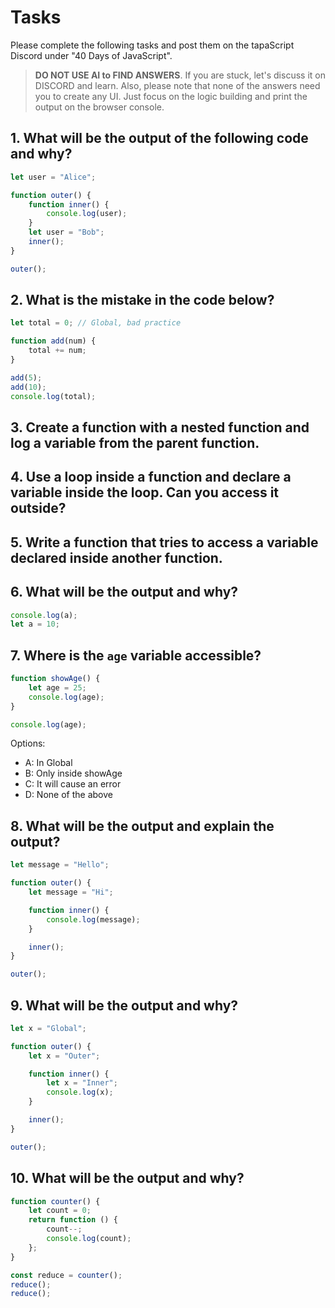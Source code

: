# Tasks
Please complete the following tasks and post them on the tapaScript Discord under "40 Days of JavaScript".

> **DO NOT USE AI to FIND ANSWERS**. If you are stuck, let's discuss it on DISCORD and learn. Also, please note that none of the answers need you to create any UI. Just focus on the logic building and print the output on the browser console.

## 1. What will be the output of the following code and why?
```js
let user = "Alice";

function outer() {
    function inner() {
        console.log(user);
    }
    let user = "Bob";
    inner();
}

outer();
```

## 2. What is the mistake in the code below?
```js
let total = 0; // Global, bad practice

function add(num) {
    total += num;
}

add(5);
add(10);
console.log(total);
```

## 3. Create a function with a nested function and log a variable from the parent function.

## 4. Use a loop inside a function and declare a variable inside the loop. Can you access it outside?

## 5. Write a function that tries to access a variable declared inside another function.

## 6. What will be the output and why?
```js
console.log(a);
let a = 10;
```

## 7. Where is the `age` variable accessible?
```js
function showAge() {
    let age = 25;
    console.log(age);
}

console.log(age);
```

Options:
- A: In Global
- B: Only inside showAge
- C: It will cause an error
- D: None of the above

## 8. What will be the output and explain the output?
```js
let message = "Hello";

function outer() {
    let message = "Hi";

    function inner() {
        console.log(message);
    }

    inner();
}

outer();
```

## 9. What will be the output and why?
```js
let x = "Global";

function outer() {
    let x = "Outer";

    function inner() {
        let x = "Inner";
        console.log(x);
    }

    inner();
}

outer();
```

## 10. What will be the output and why?
```js
function counter() {
    let count = 0;
    return function () {
        count--;
        console.log(count);
    };
}

const reduce = counter();
reduce();
reduce();
```